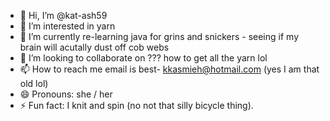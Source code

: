 - 👋 Hi, I’m @kat-ash59
- 👀 I’m interested in yarn
- 🌱 I’m currently re-learning java for grins and snickers - seeing if my brain will acutally dust off cob webs
- 💞️ I’m looking to collaborate on ??? how to get all the yarn lol
- 📫 How to reach me email is best- kkasmieh@hotmail.com (yes I am that old lol)
- 😄 Pronouns: she / her
- ⚡ Fun fact: I knit and spin (no not that silly bicycle thing).

<!---
kat-ash59/kat-ash59 is a ✨ special ✨ repository because its `README.md` (this file) appears on your GitHub profile.
You can click the Preview link to take a look at your changes.
--->
